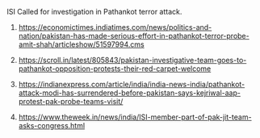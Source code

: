 

ISI Called for investigation in Pathankot terror attack.

1. https://economictimes.indiatimes.com/news/politics-and-nation/pakistan-has-made-serious-effort-in-pathankot-terror-probe-amit-shah/articleshow/51597994.cms
   
2. https://scroll.in/latest/805843/pakistan-investigative-team-goes-to-pathankot-opposition-protests-their-red-carpet-welcome

3. https://indianexpress.com/article/india/india-news-india/pathankot-attack-modi-has-surrendered-before-pakistan-says-kejriwal-aap-protest-pak-probe-teams-visit/

4. https://www.theweek.in/news/india/ISI-member-part-of-pak-jit-team-asks-congress.html

